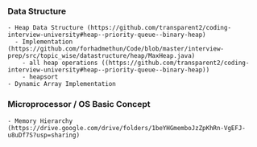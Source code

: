 ### Data Structure
    - Heap Data Structure (https://github.com/transparent2/coding-interview-university#heap--priority-queue--binary-heap)
      - Implementation (https://github.com/forhadmethun/Code/blob/master/interview-prep/src/topic_wise/datastructure/heap/MaxHeap.java)
        - all heap operations ((https://github.com/transparent2/coding-interview-university#heap--priority-queue--binary-heap))
        - heapsort
    - Dynamic Array Implementation 

### Microprocessor / OS Basic Concept
    - Memory Hierarchy (https://drive.google.com/drive/folders/1beYHGmemboJzZpKhRn-VgEFJ-u8uDf7S?usp=sharing)